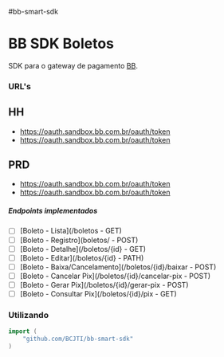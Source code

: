 #bb-smart-sdk

# BB SDK Boletos


SDK para o gateway de pagamento [BB](https://apoio.developers.bb.com.br/referency).

### URL's
## HH
 - https://oauth.sandbox.bb.com.br/oauth/token
 - https://oauth.sandbox.bb.com.br/oauth/token
 

## PRD
 - https://oauth.sandbox.bb.com.br/oauth/token
 - https://oauth.sandbox.bb.com.br/oauth/token
 

##### Endpoints implementados
- [ ] [Boleto - Lista](/boletos - GET)
- [ ] [Boleto - Registro](boletos/ - POST)
- [ ] [Boleto - Detalhe](/boletos/{id} - GET)
- [ ] [Boleto - Editar](/boletos/{id} - PATH)
- [ ] [Boleto - Baixa/Cancelamento](/boletos/{id}/baixar - POST)
- [ ] [Boleto - Cancelar Pix](/boletos/{id}/cancelar-pix - POST)
- [ ] [Boleto - Gerar Pix](/boletos/{id}/gerar-pix - POST)
- [ ] [Boleto - Consultar Pix](/boletos/{id}/pix - GET)

### Utilizando

```go
import (
	"github.com/BCJTI/bb-smart-sdk"
)

```




